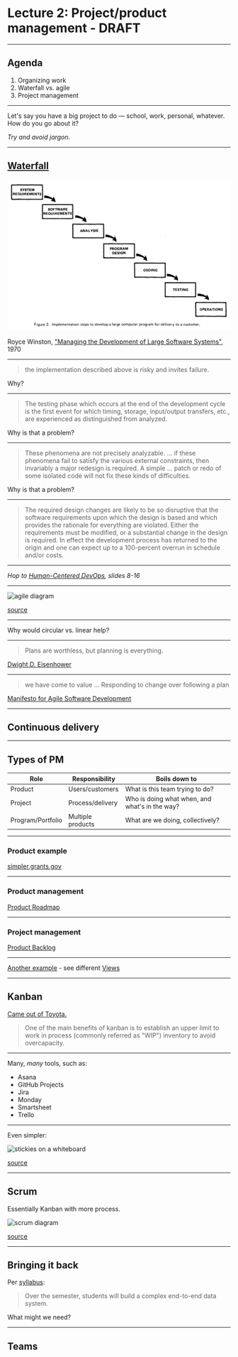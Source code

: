 # Lecture 2: Project/product management - DRAFT

<!-- pulling from https://docs.google.com/presentation/d/1zLndDlmhzaNYz7rsK21deAEoSMilGyOdvP5LxZKZ9yw/edit -->

---

## Agenda

1. Organizing work
1. Waterfall vs. agile
1. Project management

---

Let's say you have a big project to do — school, work, personal, whatever. How do you go about it?

_Try and avoid jargon._

---

## [Waterfall](https://en.wikipedia.org/wiki/Waterfall_model)

![Waterfall diagram](../img/waterfall.png)

Royce Winston, ["Managing the Development of Large Software Systems"](https://dl.acm.org/doi/10.5555/41765.41801), 1970

---

> the implementation described above is risky and invites failure.

Why?

---

> The testing phase which occurs at the end of the development cycle is the first event for which timing, storage, input/output transfers, etc., are experienced as distinguished from analyzed.

Why is that a problem?

---

> These phenomena are not precisely analyzable. … if these phenomena fail to satisfy the various external constraints, then invariably a major redesign is required. A simple … patch or redo of some isolated code will not fix these kinds of difficulties.

Why is that a problem?

---

> The required design changes are likely to be so disruptive that the software requirements upon which the design is based and which provides the rationale for everything are violated. Either the requirements must be modified, or a substantial change in the design is required. In effect the development process has returned to the origin and one can expect up to a 100-percent overrun in schedule and/or costs.

---

_Hop to [Human-Centered DevOps](https://speakerdeck.com/aidanfeldman/human-centered-devops?slide=8), slides 8-16_

---

![agile diagram](https://assets.asana.biz/transform/f3519623-44e4-4506-8e1f-38cb74819c58/inline-agile-agile-methodology-1-2x?io=transform:fill,width:2560&format=webp)

[source](https://asana.com/resources/agile-methodology)

---

Why would circular vs. linear help?

---

> Plans are worthless, but planning is everything.

[Dwight D. Eisenhower](https://quoteinvestigator.com/2017/11/18/planning/)

---

> we have come to value … Responding to change over following a plan

[Manifesto for Agile Software Development](https://agilemanifesto.org/)

---

## Continuous delivery

---

## Types of PM

| Role              | Responsibility    | Boils down to                                  |
| ----------------- | ----------------- | ---------------------------------------------- |
| Product           | Users/customers   | What is this team trying to do?                |
| Project           | Process/delivery  | Who is doing what when, and what's in the way? |
| Program/Portfolio | Multiple products | What are we doing, collectively?               |

---

### Product example

[simpler.grants.gov](https://simpler.grants.gov/)

---

### Product management

[Product Roadmap](https://github.com/orgs/HHS/projects/12/views/1)

---

### Project management

[Product Backlog](https://github.com/orgs/HHS/projects/13/views/1)

---

[Another example](https://www.airtable.com/templates/product-planning-with-gantt/expTuVTcdn6ey62yh) - see different [Views](https://www.airtable.com/platform/views)

---

## Kanban

[Came out of Toyota.](https://en.wikipedia.org/wiki/Kanban)

> One of the main benefits of kanban is to establish an upper limit to work in process (commonly referred as "WIP") inventory to avoid overcapacity.

---

Many, _many_ tools, such as:

- Asana
- GitHub Projects
- Jira
- Monday
- Smartsheet
- Trello

---

Even simpler:

![stickies on a whiteboard](https://5sensesll.com/wp-content/uploads/2020/04/kanban-2.png.webp)

[source](https://5sensesll.com/2023/10/kanban-your-kids-chore-charts-that-work/)

---

## Scrum

Essentially Kanban with more process.

![scrum diagram](https://scrumorg-website-prod.s3.amazonaws.com/drupal/inline-images/2023-09/scrum-framework-9.29.23.png)

[source](https://www.scrum.org/resources/what-scrum-module)

---

## Bringing it back

Per [syllabus](../README.md#course-description):

> Over the semester, students will build a complex end-to-end data system.

What might we need?

---

## Teams
